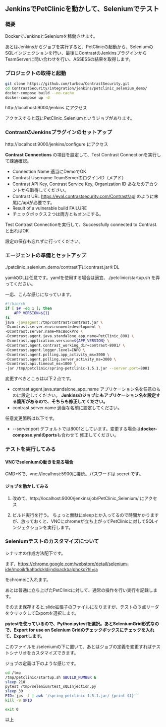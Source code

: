 ## JenkinsでPetClinicを動かして、Seleniumでテスト

### 概要

DockerでJenkinsとSeleniumを稼働させます。

あとはJenkinsからジョブを実行すると、PetClinicの起動から、SeleniumのSQLインジェクションを行い、最後にContrastのJenkinsプラグインからTeamServerに問い合わせを行い、ASSESSの結果を取得します。

### プロジェクトの取得と起動

```bash
git clone https://github.com/turbou/ContrastSecurity.git
cd ContrastSecurity/integration/jenkins/petclinic_selenium_demo/
docker-compose build --no-cache
docker-compose up -d
```

http://localhost:9000/jenkins にアクセス

アクセスすると既にPetClinic_Seleniumというジョブがあります。

### ContrastのJenkinsプラグインのセットアップ

http://localhost:9000/jenkins/configure にアクセス

**Contrast Connections** の項目を設定して、Test Contrast Connectionを実行して疎通確認。

-  Connection Name
  適当にDemoでOK
- Contrast Username
  TeamServerのログインID（メアド）
- Contrast API Key, Contrast Service Key, Organization ID
  あなたのアカウントから取得してください。
- Contrast URL
  https://eval.contrastsecurity.com/Contrast/api のように末尾に/apiが必要です。
- Result of a vulnerable build
  FAILURE
- チェックボックス２つは両方ともオンにする。

Test Contrast Connectionを実行して、Successfully connected to Contrast. と出ればOK

設定の保存も忘れずに行ってください。

### エージェントの準備とセットアップ

./petclinic_selenium_demo/contrast下にcontrast.jarをDL

yamlのDLは任意です。yamlを使用する場合は適宜、./petclinic/startup.sh を弄ってください。

一応、こんな感じになっています。

```bash
#!/bin/sh
if [ $# -eq 1 ]; then
    APP_VERSION=${1}
fi
java -javaagent:/tmp/contrast/contrast.jar \
-Dcontrast.server.environment=development \
-Dcontrast.server.name=MacBookPro \
-Dcontrast.agent.java.standalone_app_name=PetClinic_8001 \
-Dcontrast.application.version=${APP_VERSION} \
-Dcontrast.agent.contrast_working_dir=contrast-8001/ \
-Dcontrast.agent.logger.level=INFO \
-Dcontrast.agent.polling.app_activity_ms=3000 \
-Dcontrast.agent.polling.server_activity_ms=3000 \
-Dcontrast.api.timeout_ms=1000 \
-jar /tmp/petclinic/spring-petclinic-1.5.1.jar --server.port=8001
```

変更すべきところは以下２点です。

- contrast.agent.java.standalone_app_name
  アプリケーション名を任意のものに設定してください。
  **Jenkinsのジョブにもアプリケーション名を設定する箇所があるので、そちらも修正してください。**
- contrast.server.name
  適当な名前に設定してください。

任意変更箇所は以下です。

- --server.port
  デフォルトでは8001としています。変更する場合は**docker-compose.ymlのports**も合わせて
  修正してください。

### テストを実行してみる

#### VNCでseleniumの動きを見る場合

CMD+Kで、vnc://localhost:5900に接続。パスワードは secret です。

#### ジョブを動かしてみる

1. 改めて、http://localhost:9000/jenkins/job/PetClinic_Selenium/ にアクセス

2. ビルド実行を行う。
   ちょっと無駄にsleepとか入ってるので時間かかりますが、放っておくと、VNCにchromeが立ち上がってPetClinicに対してSQLインジェクションを実行します。

### Seleniumテストのカスタマイズについて

シナリオの作成方法配下です。

まず、https://chrome.google.com/webstore/detail/selenium-ide/mooikfkahbdckldjjndioackbalphokd?hl=ja

をchromeに入れます。

あとは普通に立ち上げたPetClinicに対して、通常の操作を行い実行を記録します。

そのまま保存すると.slide拡張子のファイルになりますが、テストの３点リーダをクリックしてExportを選択します。

**pytestを使っているので、Python pytestを選択。あとSeleniumGrid形式なので、Export for use on Selenium Gridのチェックボックスにチェックを入れて、Exportします。**

このファイルを./seleniumの下に置いて、あとはジョブの定義を変更すればテストシナリオをカスタマイズできます。

ジョブの定義は下のような感じです。

```bash
cd /tmp
/tmp/petclinic/startup.sh $BUILD_NUMBER &
sleep 210
pytest /tmp/selenium/test_sQLInjection.py
sleep 30
PID=`jps -l | awk '/spring-petclinic-1.5.1.jar/ {print $1}'`
kill -9 $PID

exit 0
```



以上

